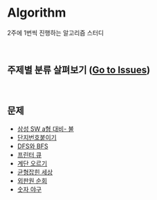 # Algorithm

2주에 1번씩 진행하는 알고리즘 스터디

<br/>

## 주제별 분류 살펴보기 ([Go to Issues](https://github.com/Im-D/Algorithm/issues))

<br/>

## 문제

- [삼성 SW a형 대비- 불](https://github.com/Im-D/Algorithm/tree/master/%5BBJ%5D%EC%82%BC%EC%84%B1%20SW%20a%ED%98%95%20%EB%8C%80%EB%B9%84-%20%EB%B6%88(5427))
- [단지번호붙이기](https://github.com/Im-D/Algorithm/tree/master/%5BBJ%5D%EB%8B%A8%EC%9E%90%EB%B2%88%ED%98%B8%EB%B6%99%EC%9D%B4%EA%B8%B0(2667))
- [DFS와 BFS](https://github.com/Im-D/Algorithm/tree/master/%5BBJ%5DDFS%EC%99%80%20BFS(1260))
- [프린터 큐](https://github.com/Im-D/Algorithm/tree/master/%5BBJ%5D%ED%94%84%EB%A6%B0%ED%84%B0%20%ED%81%90(1966))
- [계단 오르기](https://github.com/Im-D/Algorithm/tree/master/%5BBJ%5D%EA%B3%84%EB%8B%A8%20%EC%98%A4%EB%A5%B4%EA%B8%B0(2579))
- [균형잡힌 세상](https://github.com/Im-D/Algorithm/tree/master/%5BBJ%5D%EA%B7%A0%ED%98%95%EC%9E%A1%ED%9E%8C%EC%84%B8%EC%83%81(4949))
- [외판원 순회](https://github.com/Im-D/Algorithm/tree/master/%5BBJ%5D%EC%99%B8%ED%8C%90%EC%9B%90%20%EC%88%9C%ED%9A%8C(2098))
- [숫자 야구](https://github.com/Im-D/Algorithm/tree/master/%5BBJ%5D%EC%88%AB%EC%9E%90%20%EC%95%BC%EA%B5%AC(2503))
